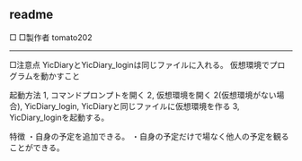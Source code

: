 ## readme
□
□製作者 tomato202


---

□注意点
YicDiaryとYicDiary_loginは同じファイルに入れる。
仮想環境でプログラムを動かすこと

起動方法
1, コマンドプロンプトを開く
2, 仮想環境を開く
2(仮想環境がない場合), YicDiary_login, YicDiaryと同じファイルに仮想環境を作る
3, YicDiary_loginを起動する。

特徴
・自身の予定を追加できる。
・自身の予定だけで場なく他人の予定を観ることができる。

